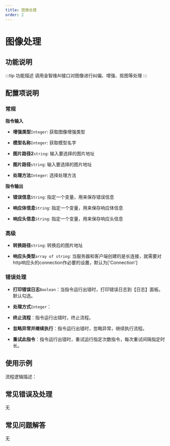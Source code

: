 ```yaml
---
title: 图像处理
order: 2
---
```


# 图像处理

## 功能说明

:::tip 功能描述
调用金智维AI接口对图像进行纠偏、增强、抠图等处理
:::

## 配置项说明

### 常规

**指令输入**

- **增强类型**`Integer`: 获取图像增强类型

- **模型名称**`Integer`: 获取模型名字

- **图片路径2**`string`: 输入要选择的图片地址

- **图片路径**`string`: 输入要选择的图片地址

- **处理方法**`Integer`: 选择处理方法


**指令输出**

- **错误信息**`String`: 指定一个变量，用来保存错误信息

- **响应体信息**`String`: 指定一个变量，用来保存响应体信息

- **响应头信息**`String`: 指定一个变量，用来保存响应头信息

### 高级

- **转换路径**`string`: 转换后的图片地址

- **响应头类型**`array of string`: 当服务器和客户端创建的是长连接，就需要对http响应头的connection作必要的设置，默认为['Connection']

### 错误处理

- **打印错误日志**`Boolean`：当指令运行出错时，打印错误日志到【日志】面板。默认勾选。

- **处理方式**`Integer`：

 - **终止流程**：指令运行出错时，终止流程。

 - **忽略异常并继续执行**：指令运行出错时，忽略异常，继续执行流程。

 - **重试此指令**：指令运行出错时，重试运行指定次数指令，每次重试间隔指定时长。

## 使用示例

流程逻辑描述：

## 常见错误及处理

无

## 常见问题解答

无


